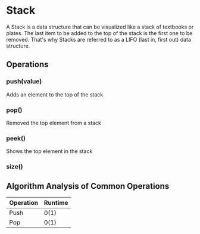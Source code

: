# Stack

A Stack is a data structure that can be visualized like a stack of textbooks or plates. The last item to be added to the top of the stack is the first one to be removed. That's why Stacks are referred to as a LIFO (last in, first out) data structure. 

## Operations

### push(value)

Adds an element to the top of the stack

### pop()

Removed the top element from a stack

### peek()

Shows the top element in the stack

### size()

## Algorithm Analysis of Common Operations

| Operation | Runtime
| ----------|----------
|  Push     |  0(1)     
|  Pop      |  0(1)